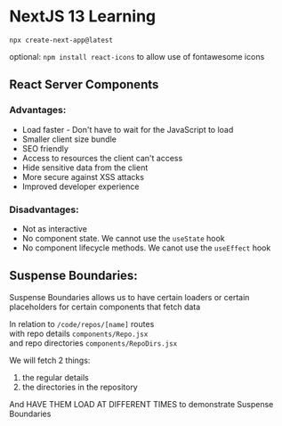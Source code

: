 # NextJS 13 Learning

`npx create-next-app@latest`

optional: `npm install react-icons` to allow use of fontawesome icons

## React Server Components

### Advantages:

- Load faster - Don't have to wait for the JavaScript to load
- Smaller client size bundle
- SEO friendly
- Access to resources the client can't access
- Hide sensitive data from the client
- More secure against XSS attacks
- Improved developer experience

### Disadvantages:

- Not as interactive
- No component state. We cannot use the `useState` hook
- No component lifecycle methods. We canot use the `useEffect` hook

## Suspense Boundaries:

Suspense Boundaries allows us to have certain loaders or certain placeholders for certain components that fetch data

In relation to `/code/repos/[name]` routes  
with repo details `components/Repo.jsx`  
and repo directories `components/RepoDirs.jsx`

We will fetch 2 things:

1. the regular details
2. the directories in the repository

And HAVE THEM LOAD AT DIFFERENT TIMES to demonstrate Suspense Boundaries
